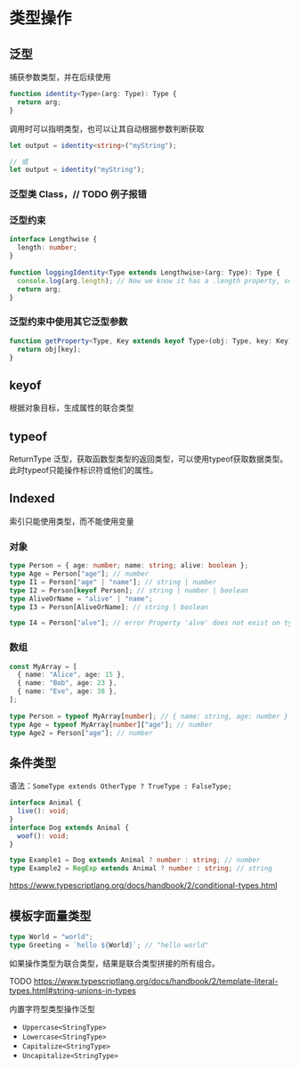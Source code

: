 # 类型操作

## 泛型

捕获参数类型，并在后续使用

```ts
function identity<Type>(arg: Type): Type {
  return arg;
}
```

调用时可以指明类型，也可以让其自动根据参数判断获取

```ts
let output = identity<string>("myString");

// 或
let output = identity("myString");
```

### 泛型类 Class，// TODO 例子报错

### 泛型约束

```ts
interface Lengthwise {
  length: number;
}
 
function loggingIdentity<Type extends Lengthwise>(arg: Type): Type {
  console.log(arg.length); // Now we know it has a .length property, so no more error
  return arg;
}
```

### 泛型约束中使用其它泛型参数

```ts
function getProperty<Type, Key extends keyof Type>(obj: Type, key: Key) {
  return obj[key];
}
```

## keyof

根据对象目标，生成属性的联合类型

## typeof

ReturnType 泛型，获取函数型类型的返回类型，可以使用typeof获取数据类型。
此时typeof只能操作标识符或他们的属性。

## Indexed

索引只能使用类型，而不能使用变量

### 对象

```ts
type Person = { age: number; name: string; alive: boolean };
type Age = Person["age"]; // number
type I1 = Person["age" | "name"]; // string | number
type I2 = Person[keyof Person]; // string | number | boolean
type AliveOrName = "alive" | "name";
type I3 = Person[AliveOrName]; // string | boolean

type I4 = Person["alve"]; // error Property 'alve' does not exist on type 'Person'.
```

### 数组

```ts
const MyArray = [
  { name: "Alice", age: 15 },
  { name: "Bob", age: 23 },
  { name: "Eve", age: 38 },
];
 
type Person = typeof MyArray[number]; // { name: string, age: number }
type Age = typeof MyArray[number]["age"]; // number
type Age2 = Person["age"]; // number
```

## 条件类型

语法：`SomeType extends OtherType ? TrueType : FalseType;`

```ts
interface Animal {
  live(): void;
}
interface Dog extends Animal {
  woof(): void;
}

type Example1 = Dog extends Animal ? number : string; // number
type Example2 = RegExp extends Animal ? number : string; // string
```

<!-- TODO -->
<https://www.typescriptlang.org/docs/handbook/2/conditional-types.html>

## 模板字面量类型

```ts
type World = "world";
type Greeting = `hello ${World}`; // "hello world"
```

如果操作类型为联合类型，结果是联合类型拼接的所有组合。

TODO <https://www.typescriptlang.org/docs/handbook/2/template-literal-types.html#string-unions-in-types>

内置字符型类型操作泛型

* `Uppercase<StringType>`
* `Lowercase<StringType>`
* `Capitalize<StringType>`
* `Uncapitalize<StringType>`
